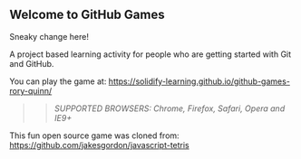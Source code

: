 ## Welcome to GitHub Games

Sneaky change here!

A project based learning activity for people who are getting started with Git and GitHub.

You can play the game at: https://solidify-learning.github.io/github-games-rory-quinn/

>> _*SUPPORTED BROWSERS*: Chrome, Firefox, Safari, Opera and IE9+_

This fun open source game was cloned from: https://github.com/jakesgordon/javascript-tetris
